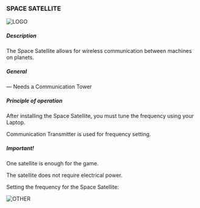 ### SPACE SATELLITE

![LOGO](https://gtimpact.space/media/gregtech/SpaceSatellite.png)

##### Description

The Space Satellite allows for wireless communication between machines on planets.

##### General

— Needs a Communication Tower

##### Principle of operation

After installing the Space Satellite, you must tune the frequency using your Laptop.

Communication Transmitter is used for frequency setting.

##### Important!

One satellite is enough for the game.

The satellite does not require electrical power.

Setting the frequency for the Space Satellite:

![OTHER](https://gtimpact.space/media/gregtech/connectSattelite.gif)
